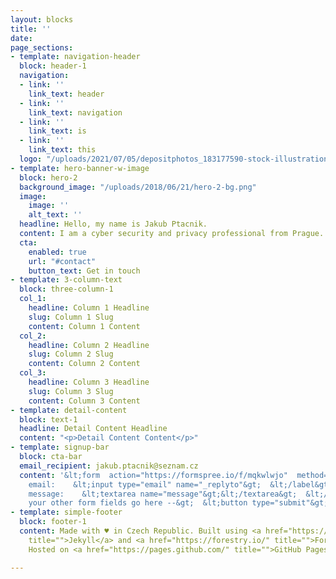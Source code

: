 ```yaml
---
layout: blocks
title: ''
date: 
page_sections:
- template: navigation-header
  block: header-1
  navigation:
  - link: ''
    link_text: header
  - link: ''
    link_text: navigation
  - link: ''
    link_text: is
  - link: ''
    link_text: this
  logo: "/uploads/2021/07/05/depositphotos_183177590-stock-illustration-letters-logo-initial-logo-identity.jpg"
- template: hero-banner-w-image
  block: hero-2
  background_image: "/uploads/2018/06/21/hero-2-bg.png"
  image:
    image: ''
    alt_text: ''
  headline: Hello, my name is Jakub Ptacnik.
  content: I am a cyber security and privacy professional from Prague.
  cta:
    enabled: true
    url: "#contact"
    button_text: Get in touch
- template: 3-column-text
  block: three-column-1
  col_1:
    headline: Column 1 Headline
    slug: Column 1 Slug
    content: Column 1 Content
  col_2:
    headline: Column 2 Headline
    slug: Column 2 Slug
    content: Column 2 Content
  col_3:
    headline: Column 3 Headline
    slug: Column 3 Slug
    content: Column 3 Content
- template: detail-content
  block: text-1
  headline: Detail Content Headline
  content: "<p>Detail Content Content</p>"
- template: signup-bar
  block: cta-bar
  email_recipient: jakub.ptacnik@seznam.cz
  content: '&lt;form  action="https://formspree.io/f/mqkwlwjo"  method="POST"&gt;  &lt;label&gt;    Your
    email:    &lt;input type="email" name="_replyto"&gt;  &lt;/label&gt;  &lt;label&gt;    Your
    message:    &lt;textarea name="message"&gt;&lt;/textarea&gt;  &lt;/label&gt;  &lt;!--
    your other form fields go here --&gt;  &lt;button type="submit"&gt;Send&lt;/button&gt;&lt;/form&gt;'
- template: simple-footer
  block: footer-1
  content: Made with ♥ in Czech Republic. Built using <a href="https://jekyllrb.com/"
    title="">Jekyll</a> and <a href="https://forestry.io/" title="">Forestry uBuild.</a>
    Hosted on <a href="https://pages.github.com/" title="">GitHub Pages</a>.

---
```

